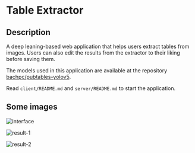 # Table Extractor

## Description

A deep leaning-based web application that helps users extract tables from images. Users can also edit the results from the extractor to their liking before saving them.

The models used in this application are available at the repository [bachpc/pubtables-yolov5](https://github.com/bachpc/pubtables-yolov5).

Read `client/README.md` and `server/README.md` to start the application.

## Some images

![interface](https://user-images.githubusercontent.com/44538737/236629166-5da2a48c-289a-4170-a651-b79cb807d3c1.jpg)

![result-1](https://user-images.githubusercontent.com/44538737/236629168-13079e99-8416-4133-89b1-bd27a6831be8.jpg)

![result-2](https://user-images.githubusercontent.com/44538737/236629169-53a6f2b7-82d9-489a-ab0e-60fbfe3d8062.jpg)
